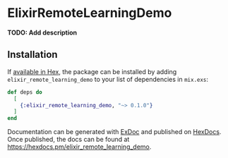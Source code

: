 # ElixirRemoteLearningDemo

**TODO: Add description**

## Installation

If [available in Hex](https://hex.pm/docs/publish), the package can be installed
by adding `elixir_remote_learning_demo` to your list of dependencies in `mix.exs`:

```elixir
def deps do
  [
    {:elixir_remote_learning_demo, "~> 0.1.0"}
  ]
end
```

Documentation can be generated with [ExDoc](https://github.com/elixir-lang/ex_doc)
and published on [HexDocs](https://hexdocs.pm). Once published, the docs can
be found at <https://hexdocs.pm/elixir_remote_learning_demo>.

